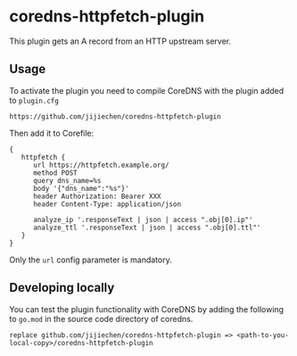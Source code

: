 # coredns-httpfetch-plugin

This plugin gets an A record from an HTTP upstream server.


## Usage

To activate the plugin you need to compile CoreDNS with the plugin added
to `plugin.cfg`

```
https://github.com/jijiechen/coredns-httpfetch-plugin
```

Then add it to Corefile:

```
{
   httpfetch {
      url https://httpfetch.example.org/
      method POST
      query dns_name=%s
      body '{"dns_name":"%s"}'
      header Authorization: Bearer XXX
      header Content-Type: application/json
      
      analyze_ip '.responseText | json | access ".obj[0].ip"'
      analyze_ttl '.responseText | json | access ".obj[0].ttl"'
   }
}
```

Only the `url` config parameter is mandatory.

## Developing locally

You can test the plugin functionality with CoreDNS by adding the following to
`go.mod` in the source code directory of coredns.

```
replace github.com/jijiechen/coredns-httpfetch-plugin => <path-to-you-local-copy>/coredns-httpfetch-plugin
```


